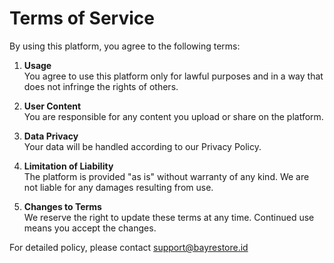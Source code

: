 # Terms of Service

By using this platform, you agree to the following terms:

1. **Usage**  
   You agree to use this platform only for lawful purposes and in a way that does not infringe the rights of others.

2. **User Content**  
   You are responsible for any content you upload or share on the platform.

3. **Data Privacy**  
   Your data will be handled according to our Privacy Policy.

4. **Limitation of Liability**  
   The platform is provided "as is" without warranty of any kind. We are not liable for any damages resulting from use.

5. **Changes to Terms**  
   We reserve the right to update these terms at any time. Continued use means you accept the changes.

For detailed policy, please contact support@bayrestore.id
